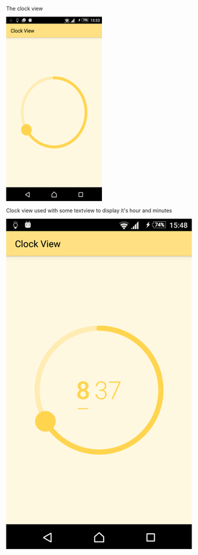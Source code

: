 The clock view

<img src="https://github.com/icostel/ClockView/blob/master/just_clock_view.png" width="260" height="500">

Clock view used with some textview to display it's hour and minutes

![alt tag](https://github.com/icostel/ClockView/blob/master/clock_view_screenshot.png)

